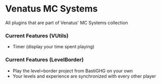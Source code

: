 # Venatus MC Systems
All plugins that are part of Venatus' MC Systems collection

### Current Features (VUtils)
- Timer (display your time spent playing)

### Current Features (LevelBorder)
- Play the level=border project from BastiGHG on your own
- Your levels and experience are synchronized with every other player
